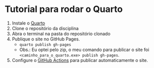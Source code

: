 # Tutorial para rodar o Quarto

1. Instale o [Quarto](https://quarto.org/docs/get-started)
2. Clone o repositório da disciplina
3. Abra o terminal na pasta do repositório clonado
4. Publique o site no GitHub Pages.
   - `quarto publish gh-pages`
   - Obs.: Eu optei pelo zip, o meu comando para publicar o site foi `<caminho_para_o_quarto.exe> publish gh-pages`.
5. Configure o [GitHub Actions](https://quarto.org/docs/publishing/github-pages.html#github-action) para publicar automaticamente o site.
